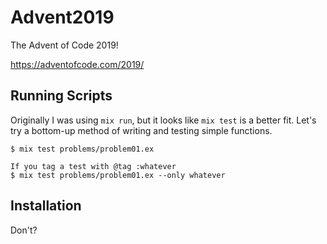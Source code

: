 # Advent2019

The Advent of Code 2019!

https://adventofcode.com/2019/

## Running Scripts

Originally I was using `mix run`, but it looks like `mix test` is a better fit.
Let's try a bottom-up method of writing and testing simple functions.

```
$ mix test problems/problem01.ex

If you tag a test with @tag :whatever
$ mix test problems/problem01.ex --only whatever

```


## Installation

Don't?

